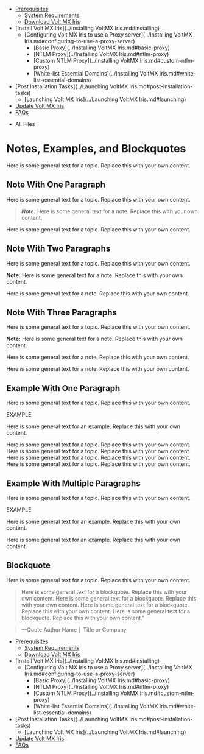                                    

[](../Prerequisites.md)

*   [Prerequisites](../Prerequisites.md#prerequisites)
    *   [System Requirements](../Prerequisites.md#system-requirements)
    *   [Download Volt MX Iris](../Prerequisites.md#download)
*   [Install Volt MX Iris](../Installing VoltMX Iris.md#installing)
    *   [Configuring Volt MX Iris to use a Proxy server](../Installing VoltMX Iris.md#configuring-to-use-a-proxy-server)
        *   [Basic Proxy](../Installing VoltMX Iris.md#basic-proxy)
        *   [NTLM Proxy](../Installing VoltMX Iris.md#ntlm-proxy)
        *   [Custom NTLM Proxy](../Installing VoltMX Iris.md#custom-ntlm-proxy)
        *   [White-list Essential Domains](../Installing VoltMX Iris.md#white-list-essential-domains)
*   [Post Installation Tasks](../Launching VoltMX Iris.md#post-installation-tasks)
    *   [Launching Volt MX Iris](../Launching VoltMX Iris.md#launching)
*   [Update Volt MX Iris](../Upgrade.md)
*   [FAQs](../StudioInstallation_FAQs.md#appendix-frequently-asked-questions-faqs)

[](#)

*   All Files

Notes, Examples, and Blockquotes
================================

Here is some general text for a topic. Replace this with your own content.

Note With One Paragraph
-----------------------

Here is some general text for a topic. Replace this with your own content.

> **_Note:_** Here is some general text for a note. Replace this with your own content.

Here is some general text for a topic. Replace this with your own content.

Note With Two Paragraphs
------------------------

Here is some general text for a topic. Replace this with your own content.

**Note:** Here is some general text for a note. Replace this with your own content.

Here is some general text for a note. Replace this with your own content.

Note With Three Paragraphs
--------------------------

Here is some general text for a topic. Replace this with your own content.

**Note:** Here is some general text for a note. Replace this with your own content.

Here is some general text for a note. Replace this with your own content.

Here is some general text for a note. Replace this with your own content.

Example With One Paragraph
--------------------------

Here is some general text for a topic. Replace this with your own content.

EXAMPLE

Here is some general text for an example. Replace this with your own content.

Here is some general text for a topic. Replace this with your own content. Here is some general text for a topic. Replace this with your own content. Here is some general text for a topic. Replace this with your own content. Here is some general text for a topic. Replace this with your own content.

Example With Multiple Paragraphs
--------------------------------

Here is some general text for a topic. Replace this with your own content.

EXAMPLE

Here is some general text for an example. Replace this with your own content.

Here is some general text for an example. Replace this with your own content.

Blockquote
----------

Here is some general text for a topic. Replace this with your own content.

> Here is some general text for a blockquote. Replace this with your own content. Here is some general text for a blockquote. Replace this with your own content. Here is some general text for a blockquote. Replace this with your own content. Here is some general text for a blockquote. Replace this with your own content."

> —Quote Author Name │ Title or Company


*   [Prerequisites](../Prerequisites.md#prerequisites)
    *   [System Requirements](../Prerequisites.md#system-requirements)
    *   [Download Volt MX Iris](../Prerequisites.md#download)
*   [Install Volt MX Iris](../Installing VoltMX Iris.md#installing)
    *   [Configuring Volt MX Iris to use a Proxy server](../Installing VoltMX Iris.md#configuring-to-use-a-proxy-server)
        *   [Basic Proxy](../Installing VoltMX Iris.md#basic-proxy)
        *   [NTLM Proxy](../Installing VoltMX Iris.md#ntlm-proxy)
        *   [Custom NTLM Proxy](../Installing VoltMX Iris.md#custom-ntlm-proxy)
        *   [White-list Essential Domains](../Installing VoltMX Iris.md#white-list-essential-domains)
*   [Post Installation Tasks](../Launching VoltMX Iris.md#post-installation-tasks)
    *   [Launching Volt MX Iris](../Launching VoltMX Iris.md#launching)
*   [Update Volt MX Iris](../Upgrade.md)
*   [FAQs](../StudioInstallation_FAQs.md#appendix-frequently-asked-questions-faqs)
